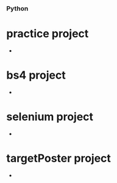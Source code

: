 ### Python

# practice project
  
  -

# bs4 project
  
  -

# selenium project
  
  -

# targetPoster project

  -


